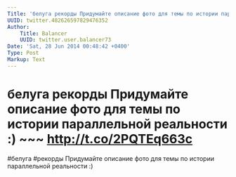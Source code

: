 ```yaml
---
Title: 'белуга рекорды Придумайте описание фото для темы по истории параллельной реальности :) ~~~ http://t.co/2PQTEq663c'
UUID: twitter.482626597829476352
Author:
    Title: Balancer
    UUID: twitter.user.balancer73
Date: 'Sat, 28 Jun 2014 00:48:42 +0400'
Type: Post
Markup: Text
---
```


# белуга рекорды Придумайте описание фото для темы по истории параллельной реальности :) ~~~ http://t.co/2PQTEq663c

#белуга #рекорды Придумайте описание фото для темы по
истории параллельной реальности :)
~~~ http://t.co/2PQTEq663c